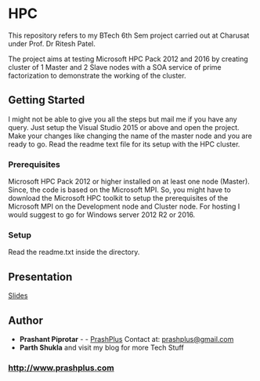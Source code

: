 # HPC

This repository refers to my BTech 6th Sem project carried out at Charusat under Prof. Dr Ritesh Patel.

The project aims at testing Microsoft HPC Pack 2012 and 2016 by creating cluster of 1 Master and 2 Slave nodes with a SOA service of prime factorization to demonstrate the working of the cluster.

## Getting Started

I might not be able to give you all the steps but mail me if you have any query.
Just setup the Visual Studio 2015 or above and open the project. Make your changes like changing the name of the master node and you are ready to go. Read the readme text file for its setup with the HPC cluster.

### Prerequisites

Microsoft HPC Pack 2012 or higher installed on at least one node (Master). Since, the code is based on the Microsoft MPI. So, you might have to download the Microsoft HPC toolkit to setup the prerequisites of the Microsoft MPI on the Development node and Cluster node.
For hosting I would suggest to go for Windows server 2012 R2 or 2016.

### Setup

Read the readme.txt inside the directory.

## Presentation

[Slides](https://prezi.com/p/g-ambk70owlo/hpc-cluster/)

## Author

* **Prashant Piprotar** - - [PrashPlus](https://github.com/prashplus) Contact at: prashplus@gmail.com 
* **Parth Shukla**
and visit my blog for more Tech Stuff
### http://www.prashplus.com
